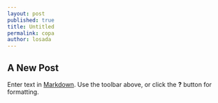 ```yaml
---
layout: post
published: true
title: Untitled
permalink: copa
author: losada
---
```


## A New Post

Enter text in [Markdown](http://daringfireball.net/projects/markdown/). Use the toolbar above, or click the **?** button for formatting.
